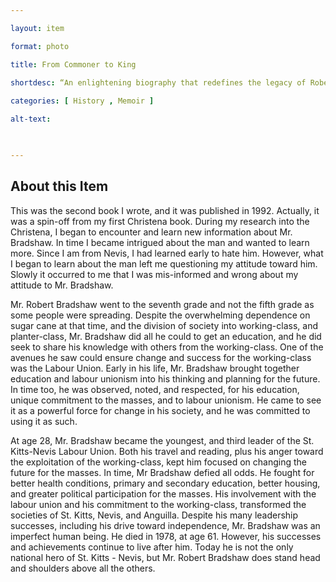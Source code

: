 ```yaml
--- 

layout: item 

format: photo 

title: From Commoner to King

shortdesc: “An enlightening biography that redefines the legacy of Robert Bradshaw, a champion for education, labor unionism, and social change in St. Kitts and Nevis.”
 
categories: [ History , Memoir ]

alt-text:  

 

--- 
```


## About this Item 

This was the second book I wrote, and it was published in 1992.  Actually, it was a spin-off from my first Christena book.  During my research into the Christena, I began to encounter and learn new information about Mr. Bradshaw.  In time I became intrigued about the man and wanted to learn more.  Since I am from Nevis, I had learned early to hate him.  However, what I began to learn about the man left me questioning my attitude toward him.  Slowly it occurred to me that I was mis-informed and wrong about my attitude to Mr.  Bradshaw.

Mr. Robert Bradshaw went to the seventh grade and not the fifth grade as some people were spreading.   Despite the overwhelming dependence on sugar cane at that time, and the division of society into working-class, and planter-class, Mr.  Bradshaw did all he could to get an education, and he did seek to share his knowledge with others from the working-class.  One of the avenues he saw could ensure change and success for the working-class was the Labour Union.   Early in his life, Mr. Bradshaw brought together education and labour unionism into his thinking and planning for the future.  In time too, he was observed, noted, and respected, for his education, unique commitment to the masses, and to labour unionism.  He came to see it as a powerful force for change in his society, and he was committed to using it as such.

At age 28, Mr. Bradshaw became the youngest, and third leader of the St. Kitts-Nevis Labour Union.  Both his travel and reading, plus his anger toward the exploitation of the working-class, kept him focused on changing the future for the masses.  In time, Mr Bradshaw defied all odds.  He fought for better health conditions, primary and secondary education, better housing, and greater political participation for the masses.   His involvement with the labour union and his commitment to the working-class, transformed the societies of St.  Kitts, Nevis, and Anguilla.  Despite his many leadership successes, including his drive toward independence, Mr.  Bradshaw was an imperfect human being.   He died in 1978, at age 61.  However, his successes and achievements continue to live after him.  Today he is not the only national hero of St. Kitts - Nevis, but Mr.  Robert Bradshaw does stand head and shoulders above all the others.  
